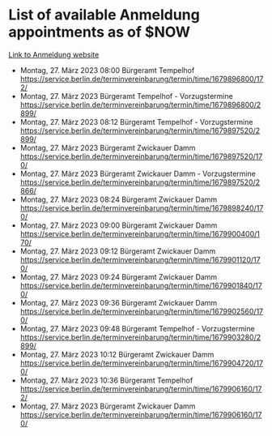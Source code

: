 # List of available Anmeldung appointments as of $NOW
[Link to Anmeldung website](https://service.berlin.de/terminvereinbarung/termin/tag.php?termin=1&anliegen[]=120686&dienstleisterlist=122210,122217,327316,122219,327312,122227,327314,122231,327346,122243,327348,122254,122252,329742,122260,329745,122262,329748,122271,327278,122273,327274,122277,327276,330436,122280,327294,122282,327290,122284,327292,122291,327270,122285,327266,122286,327264,122296,327268,150230,329760,122297,327286,122294,327284,122312,329763,122314,329775,122304,327330,122311,327334,122309,327332,317869,122281,327352,122279,329772,122283,122276,327324,122274,327326,122267,329766,122246,327318,122251,327320,122257,327322,122208,327298,122226,327300&herkunft=http%3A%2F%2Fservice.berlin.de%2Fdienstleistung%2F120686%2F)
- Montag, 27. März 2023 08:00 Bürgeramt Tempelhof https://service.berlin.de/terminvereinbarung/termin/time/1679896800/172/
- Montag, 27. März 2023  Bürgeramt Tempelhof - Vorzugstermine https://service.berlin.de/terminvereinbarung/termin/time/1679896800/2899/
- Montag, 27. März 2023 08:12 Bürgeramt Tempelhof - Vorzugstermine https://service.berlin.de/terminvereinbarung/termin/time/1679897520/2899/
- Montag, 27. März 2023  Bürgeramt Zwickauer Damm https://service.berlin.de/terminvereinbarung/termin/time/1679897520/170/
- Montag, 27. März 2023  Bürgeramt Zwickauer Damm - Vorzugstermine https://service.berlin.de/terminvereinbarung/termin/time/1679897520/2866/
- Montag, 27. März 2023 08:24 Bürgeramt Zwickauer Damm https://service.berlin.de/terminvereinbarung/termin/time/1679898240/170/
- Montag, 27. März 2023 09:00 Bürgeramt Zwickauer Damm https://service.berlin.de/terminvereinbarung/termin/time/1679900400/170/
- Montag, 27. März 2023 09:12 Bürgeramt Zwickauer Damm https://service.berlin.de/terminvereinbarung/termin/time/1679901120/170/
- Montag, 27. März 2023 09:24 Bürgeramt Zwickauer Damm https://service.berlin.de/terminvereinbarung/termin/time/1679901840/170/
- Montag, 27. März 2023 09:36 Bürgeramt Zwickauer Damm https://service.berlin.de/terminvereinbarung/termin/time/1679902560/170/
- Montag, 27. März 2023 09:48 Bürgeramt Tempelhof - Vorzugstermine https://service.berlin.de/terminvereinbarung/termin/time/1679903280/2899/
- Montag, 27. März 2023 10:12 Bürgeramt Zwickauer Damm https://service.berlin.de/terminvereinbarung/termin/time/1679904720/170/
- Montag, 27. März 2023 10:36 Bürgeramt Tempelhof https://service.berlin.de/terminvereinbarung/termin/time/1679906160/172/
- Montag, 27. März 2023  Bürgeramt Zwickauer Damm https://service.berlin.de/terminvereinbarung/termin/time/1679906160/170/
